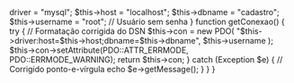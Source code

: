 <?php

class Database {
    private $driver;
    private $host;
    private $dbname;
    private $username;

    private $con;

    // Construtor corrigido
    function __construct() {
        $this->driver = "mysql";
        $this->host = "localhost";
        $this->dbname = "cadastro";
        $this->username = "root"; // Usuário sem senha
    }

    function getConexao() {
        try {
            // Formatação corrigida do DSN
            $this->con = new PDO(
                "$this->driver:host=$this->host;dbname=$this->dbname",
                $this->username
            );
            $this->con->setAttribute(PDO::ATTR_ERRMODE, PDO::ERRMODE_WARNING);

            return $this->con;

        } catch (Exception $e) {
            // Corrigido ponto-e-vírgula
            echo $e->getMessage();
        }
    }
}


